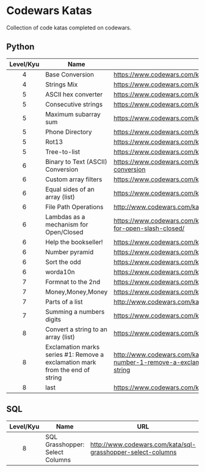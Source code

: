 # Codewars Katas
Collection of code katas completed on codewars.

## Python

Level/Kyu | Name | URL
:--------:|------|----
4 | Base Conversion | https://www.codewars.com/kata/base-conversion
4 | Strings Mix | https://www.codewars.com/kata/strings-mix
5 | ASCII hex converter | https://www.codewars.com/kata/ascii-hex-converter
5 | Consecutive strings | https://www.codewars.com/kata/consecutive-strings
5 | Maximum subarray sum | https://www.codewars.com/kata/maximum-subarray-sum
5 | Phone Directory | https://www.codewars.com/kata/phone-directory/
5 | Rot13 | https://www.codewars.com/kata/530e15517bc88ac656000716
5 | Tree-to-list | https://www.codewars.com/kata/tree-to-list
6 | Binary to Text (ASCII) Conversion | https://www.codewars.com/kata/binary-to-text-ascii-conversion
6 | Custom array filters | https://www.codewars.com/kata/custom-array-filters
6 | Equal sides of an array (list) | https://www.codewars.com/kata/5679aa472b8f57fb8c000047
6 | File Path Operations | http://www.codewars.com/kata/file-path-operations
6 | Lambdas as a mechanism for Open/Closed | https://www.codewars.com/kata/lambdas-as-a-mechanism-for-open-slash-closed/
6 | Help the bookseller! | https://www.codewars.com/kata/help-the-bookseller
6 | Number pyramid | https://www.codewars.com/kata/5575ff8c4d9c98bc96000042
6 | Sort the odd | https://www.codewars.com/kata/sort-the-odd
6 | worda10n | https://www.codewars.com/kata/word-a10n-abbreviation
7 | Formnat to the 2nd | https://www.codewars.com/kata/format-to-the-2nd/
7 | Money,Money,Money | https://www.codewars.com/kata/563f037412e5ada593000114/
7 | Parts of a list | http://www.codewars.com/kata/parts-of-a-list
7 | Summing a numbers digits | https://www.codewars.com/kata/summing-a-numbers-digits
8 | Convert a string to an array (list) | https://www.codewars.com/kata/convert-a-string-to-an-array/
8 | Exclamation marks series #1: Remove a exclamation mark from the end of string | http://www.codewars.com/kata/exclamation-marks-series-number-1-remove-a-exclamation-mark-from-the-end-of-string
8 | last | https://www.codewars.com/kata/last/


## SQL

Level/Kyu | Name | URL
:--------:|------|----
8 | SQL Grasshopper: Select Columns | http://www.codewars.com/kata/sql-grasshopper-select-columns
